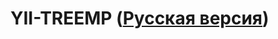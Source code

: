 YII-TREEMP ([Русская версия](https://github.com/wartur/yii-treemp/blob/master/README.ru.md))
============================================================================================

